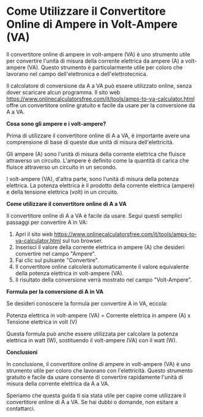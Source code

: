 Come Utilizzare il Convertitore Online di Ampere in Volt-Ampere (VA)
====================================================================

Il convertitore online di ampere in volt-ampere (VA) è uno strumento utile per convertire l'unità di misura della corrente elettrica da ampere (A) a volt-ampere (VA). Questo strumento è particolarmente utile per coloro che lavorano nel campo dell'elettronica e dell'elettrotecnica.

Il calcolatore di conversione da A a VA può essere utilizzato online, senza dover scaricare alcun programma. Il sito web <https://www.onlinecalculatorsfree.com/it/tools/amps-to-va-calculator.html> offre un convertitore online gratuito e facile da usare per la conversione da A a VA.

**Cosa sono gli ampere e i volt-ampere?**

Prima di utilizzare il convertitore online di A a VA, è importante avere una comprensione di base di queste due unità di misura dell'elettricità.

Gli ampere (A) sono l'unità di misura della corrente elettrica che fluisce attraverso un circuito. L'ampere è definito come la quantità di carica che fluisce attraverso un circuito in un secondo.

I volt-ampere (VA), d'altra parte, sono l'unità di misura della potenza elettrica. La potenza elettrica è il prodotto della corrente elettrica (ampere) e della tensione elettrica (volt) in un circuito.

**Come utilizzare il convertitore online di A a VA**

Il convertitore online di A a VA è facile da usare. Segui questi semplici passaggi per convertire A in VA:

1. Apri il sito web <https://www.onlinecalculatorsfree.com/it/tools/amps-to-va-calculator.html> sul tuo browser.
2. Inserisci il valore della corrente elettrica in ampere (A) che desideri convertire nel campo "Ampere".
3. Fai clic sul pulsante "Convertire".
4. Il convertitore online calcolerà automaticamente il valore equivalente della potenza elettrica in volt-ampere (VA).
5. Il risultato della conversione verrà mostrato nel campo "Volt-Ampere".

**Formula per la conversione di A in VA**

Se desideri conoscere la formula per convertire A in VA, eccola:

Potenza elettrica in volt-ampere (VA) = Corrente elettrica in ampere (A) x Tensione elettrica in volt (V)

Questa formula può anche essere utilizzata per calcolare la potenza elettrica in watt (W), sostituendo il volt-ampere (VA) con il watt (W).

**Conclusioni**

In conclusione, il convertitore online di ampere in volt-ampere (VA) è uno strumento utile per coloro che lavorano con l'elettricità. Questo strumento gratuito e facile da usare consente di convertire rapidamente l'unità di misura della corrente elettrica da A a VA.

Speriamo che questa guida ti sia stata utile per capire come utilizzare il convertitore online di A a VA. Se hai dubbi o domande, non esitare a contattarci.
